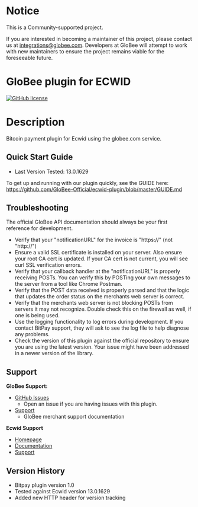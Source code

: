 # Notice

This is a Community-supported project.

If you are interested in becoming a maintainer of this project, please contact us at integrations@globee.com. Developers at GloBee will attempt to work with new maintainers to ensure the project remains viable for the foreseeable future.

# GloBee plugin for ECWID

[![GitHub license](https://img.shields.io/badge/license-MIT-blue.svg?style=flat-square)](https://raw.githubusercontent.com/GloBee-Official/ecwid-plugin/master/LICENSE.txt)

# Description

Bitcoin payment plugin for Ecwid using the globee.com service.


## Quick Start Guide

* Last Version Tested: 13.0.1629

To get up and running with our plugin quickly, see the GUIDE here: https://github.com/GloBee-Official/ecwid-plugin/blob/master/GUIDE.md


## Troubleshooting

The official GloBee API documentation should always be your first reference for development.

- Verify that your "notificationURL" for the invoice is "https://" (not "http://")
- Ensure a valid SSL certificate is installed on your server. Also ensure your root CA cert is updated. If your CA cert is not current, you will see curl SSL verification errors.
- Verify that your callback handler at the "notificationURL" is properly receiving POSTs. You can verify this by POSTing your own messages to the server from a tool like Chrome Postman.
- Verify that the POST data received is properly parsed and that the logic that updates the order status on the merchants web server is correct.
- Verify that the merchants web server is not blocking POSTs from servers it may not recognize. Double check this on the firewall as well, if one is being used.
- Use the logging functionality to log errors during development. If you contact BitPay support, they will ask to see the log file to help diagnose any problems.
- Check the version of this plugin against the official repository to ensure you are using the latest version. Your issue might have been addressed in a newer version of the library.

## Support
 
**GloBee Support:**

* [GitHub Issues](https://github.com/GloBee-Official/ecwid-plugin/issues)
  * Open an issue if you are having issues with this plugin.
* [Support](https://help.globee.com/)
  * GloBee merchant support documentation

**Ecwid Support**

* [Homepage](https://www.ecwid.com/)
* [Documentation](https://help.ecwid.com/)
* [Support](https://help.ecwid.com/customer/portal/emails/new)

## Version History

- Bitpay plugin version 1.0
- Tested against Ecwid version 13.0.1629
- Added new HTTP header for version tracking
